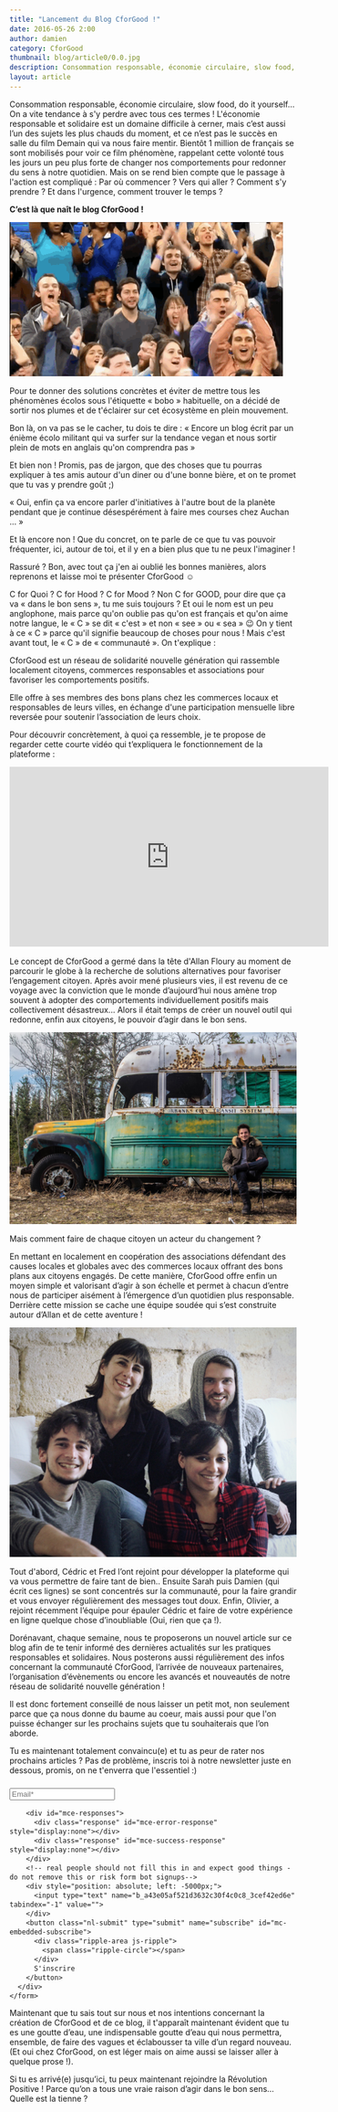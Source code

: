 ```yaml
---
title: "Lancement du Blog CforGood !"
date: 2016-05-26 2:00
author: damien
category: CforGood
thumbnail: blog/article0/0.0.jpg
description: Consommation responsable, économie circulaire, slow food, do it yourself… On a vite tendance à s'y perdre avec tous ces termes ! C'est là que naît le blog de CforGood !
layout: article
---
```


Consommation responsable, économie circulaire, slow food, do it yourself… On a vite tendance à s'y perdre avec tous ces termes ! L'économie responsable et solidaire est un domaine difficile à cerner, mais c’est aussi l’un des sujets les plus chauds du moment, et ce n’est pas le succès en salle du film Demain qui va nous faire mentir.
Bientôt 1 million de français se sont mobilisés pour voir ce film phénomène, rappelant cette volonté tous les jours un peu plus forte de changer nos comportements pour redonner du sens à notre quotidien.
Mais on se rend bien compte que le passage à l'action est compliqué : Par où commencer ? Vers qui aller ? Comment s'y prendre ? Et dans l'urgence, comment trouver le temps ?

**C’est là que naît le blog CforGood !**

<img src='../../images/blog/article0/0.1.gif' alt="Gif Applause">

Pour te donner des solutions concrètes et éviter de mettre tous les phénomènes écolos sous l'étiquette « bobo » habituelle, on a décidé de sortir nos plumes et de t'éclairer sur cet écosystème en plein mouvement.

Bon là, on va pas se le cacher, tu dois te dire : « Encore un blog écrit par un énième écolo militant qui va surfer sur la tendance vegan et nous sortir plein de mots en anglais qu'on comprendra pas »

Et bien non ! Promis, pas de jargon, que des choses que tu pourras expliquer à tes amis autour d'un diner ou d'une bonne bière, et on te promet que tu vas y prendre goût ;)

« Oui, enfin ça va encore parler d'initiatives à l'autre bout de la planète pendant que je continue désespérément à faire mes courses chez Auchan … »

Et là encore non ! Que du concret, on te parle de ce que tu vas pouvoir fréquenter, ici, autour de toi, et il y en a bien plus que tu ne peux l'imaginer !

Rassuré ? Bon, avec tout ça j'en ai oublié les bonnes manières, alors reprenons et laisse moi te présenter CforGood :relaxed:

C for Quoi ? C for Hood ? C for Mood ? Non C for GOOD, pour dire que ça va « dans le bon sens », tu me suis toujours ?
Et oui le nom est un peu anglophone, mais parce qu'on oublie pas qu'on est français et qu'on aime notre langue, le « C » se dit « c'est » et non « see » ou « sea » :wink:
On y tient à ce « C » parce qu'il signifie beaucoup de choses pour nous ! Mais c'est avant tout, le « C » de « communauté ».
On t'explique :

CforGood est un réseau de solidarité nouvelle génération qui rassemble localement citoyens, commerces responsables et associations pour favoriser les comportements positifs.

Elle offre à ses membres des bons plans chez les commerces locaux et responsables de leurs villes, en échange d'une participation mensuelle libre reversée pour soutenir l’association de leurs choix.

Pour découvrir concrètement, à quoi ça ressemble, je te propose de regarder cette courte vidéo qui t’expliquera le fonctionnement de la plateforme :

<div class="article-video">
  <iframe width="560" height="315" src="https://www.youtube.com/embed/60aVvqjXWRs" frameborder="0" allowfullscreen></iframe>
</div>

Le concept de CforGood a germé dans la tête d'Allan Floury au moment de parcourir le globe à la recherche de solutions alternatives pour favoriser l’engagement citoyen. Après avoir mené plusieurs vies, il est revenu de ce voyage avec la conviction que le monde d’aujourd’hui nous amène trop souvent à adopter des comportements individuellement positifs mais collectivement désastreux... Alors il était temps de créer un nouvel outil qui redonne, enfin aux citoyens, le pouvoir d’agir dans le bon sens.

<img src='../../images/blog/article0/0.2.jpg' alt="Allan Floury en Alaska">

Mais comment faire de chaque citoyen un acteur du changement ?

En mettant en localement en coopération des associations défendant des causes locales et globales avec des commerces locaux offrant des bons plans aux citoyens engagés.
De cette manière, CforGood offre enfin un moyen simple et valorisant d’agir à son échelle et permet à chacun d’entre nous de participer aisément à l’émergence d’un quotidien plus responsable.
Derrière cette mission se cache une équipe soudée qui s’est construite autour d’Allan et de cette aventure !

<img src='../../images/blog/article0/0.3.jpg' alt="Team CforGood">

Tout d'abord, Cédric et Fred l’ont rejoint pour développer la plateforme qui va vous permettre de faire tant de bien.. Ensuite Sarah puis Damien (qui écrit ces lignes) se sont concentrés sur la communauté, pour la faire grandir et vous envoyer régulièrement des messages tout doux. Enfin, Olivier, a rejoint récemment l’équipe pour épauler Cédric et faire de votre expérience en ligne quelque chose d’inoubliable (Oui, rien que ça !).

Dorénavant, chaque semaine, nous te proposerons un nouvel article sur ce blog afin de te tenir informé des dernières actualités sur les pratiques responsables et solidaires. Nous posterons aussi régulièrement des infos concernant la communauté CforGood, l’arrivée de nouveaux partenaires, l’organisation d’évènements ou encore les avancés et nouveautés de notre réseau de solidarité nouvelle génération !

Il est donc fortement conseillé de nous laisser un petit mot, non seulement parce que ça nous donne du baume au coeur, mais aussi pour que l'on puisse échanger sur les prochains sujets que tu souhaiterais que l’on aborde.

Tu es maintenant totalement convaincu(e) et tu as peur de rater nos prochains articles ?  Pas de problème, inscris toi à notre newsletter juste en dessous, promis, on ne t'enverra que l'essentiel :)

<div class="newsletter-form article">
  <h3><!--Inscrivez-vous pour recevoir notre actualité--></h3>
  <div id="mc_embed_signup">
    <form action="//cforgood.us9.list-manage.com/subscribe/post?u=a43e05af521d3632c30f4c0c8&amp;id=3cef42ed6e" method="post" id="mc-embedded-subscribe-form" name="mc-embedded-subscribe-form" class="validate" target="_blank" novalidate>
      <div id="mc_embed_signup_scroll">
        <div class="mc-field-group">
          <input type="email" placeholder="Email*" name="EMAIL" class="required email asterisk br5 w-90cent pl-2cent" id="mce-EMAIL">
        </div>

        <div id="mce-responses">
          <div class="response" id="mce-error-response" style="display:none"></div>
          <div class="response" id="mce-success-response" style="display:none"></div>
        </div>
        <!-- real people should not fill this in and expect good things - do not remove this or risk form bot signups-->
        <div style="position: absolute; left: -5000px;">
          <input type="text" name="b_a43e05af521d3632c30f4c0c8_3cef42ed6e" tabindex="-1" value="">
        </div>
        <button class="nl-submit" type="submit" name="subscribe" id="mc-embedded-subscribe">
          <div class="ripple-area js-ripple">
            <span class="ripple-circle"></span>
          </div>
          S'inscrire
        </button>
      </div>
    </form>
  </div>
</div>

Maintenant que tu sais tout sur nous et nos intentions concernant la création de CforGood et de ce blog, il t'apparaît maintenant évident que tu es une goutte d’eau, une indispensable goutte d’eau qui nous permettra, ensemble, de faire des vagues et éclabousser ta ville d’un regard nouveau. (Et oui chez CforGood, on est léger mais on aime aussi se laisser aller à quelque prose !).

Si tu es arrivé(e) jusqu’ici, tu peux maintenant rejoindre la Révolution Positive !
Parce qu’on a tous une vraie raison d’agir dans le bon sens… Quelle est la tienne ?
